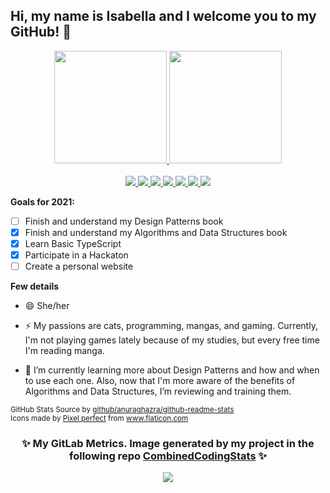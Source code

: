 ## Hi, my name is Isabella and I welcome you to my GitHub! 👋

<p align="center">
  <a href="https://github.com/isabella-riquetti">
    <img height="180em" src="https://github-readme-stats.vercel.app/api?username=isabella-riquetti&show_icons=true&theme=tokyonight&include_all_commits=true&count_private=true"/>
    <img height="180em" src="https://github-readme-stats.vercel.app/api/top-langs/?username=isabella-riquetti&layout=compact&theme=tokyonight&hide=java"/>
  </a>

  <br/>
  <br/>
  <a target="_blank" href="http://linkedin.com/in/isabella-riquetti/?locale=en_US">
    <img src="/icons/linkedin.png">
  </a>
  <a target="_blank" href="https://stackoverflow.com/users/6650677/isabella-riquetti?tab=profile">
    <img src="/icons/stack-overflow.png">
  </a>
  <a target="_blank" href="http://gitlab.com/Riquettinha">
    <img src="/icons/gitlab.png">
  </a>
  <a target="_blank" href="https://join.skype.com/invite/BYybLhPYhrYg">
    <img src="/icons/skype.png">
  </a>
  <a target="_blank" href="mailto:isabella.riquetti@outlook.com">
    <img src="/icons/email.png">
  </a>
  <a target="_blank" href="http://instagram.com/Riquettinha">
    <img src="/icons/instagram.png">
  </a>
  <a target="_blank" href="http://twitter.com/Riquettinha">
    <img src="/icons/twitter.png">
  </a>

</p>


**Goals for 2021:**
- [ ] Finish and understand my Design Patterns book
- [X] Finish and understand my Algorithms and Data Structures book
- [X] Learn Basic TypeScript
- [X] Participate in a Hackaton
- [ ] Create a personal website

**Few details**

- 😄 She/her

- ⚡ My passions are cats, programming, mangas, and gaming. Currently, I'm not playing games lately because of my studies, but every free time I'm reading manga.

- 🌱 I’m currently learning more about Design Patterns and how and when to use each one. Also, now that I'm more aware of the benefits of Algorithms and Data Structures, I’m reviewing and training them.

<sub>
	GitHub Stats Source by <a target="_blank" href="https://github.com/anuraghazra/github-readme-stats">github/anuraghazra/github-readme-stats</a><br>
	Icons made by <a href="https://icon54.com/" title="Pixel perfect">Pixel perfect</a> from <a href="https://www.flaticon.com/" title="Flaticon"> www.flaticon.com</a>
</sub>
<h3 align="center">✨ My GitLab Metrics. Image generated by my project in the following repo <a href="https://github.com/isabella-riquetti/CombinedCodingStats">CombinedCodingStats</a> ✨</h3>
<p align="center">
  <a href="http://gitlab.com/Riquettinha">
    <img src="https://combinedcodingstats.azurewebsites.net/gitlab/riquettinha">
  </a>
</p>

